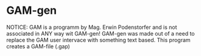 # GAM-gen
NOTICE: GAM is a programm by Mag. Erwin Podenstorfer and is not associated in ANY way wit GAM-gen!
GAM-gen was made out of a need to replace the GAM user intervace with something text based.
This program creates a GAM-file (.gap)

